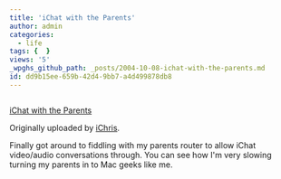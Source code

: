```yaml
---
title: 'iChat with the Parents'
author: admin
categories:
  - life
tags: {  }
views: '5'
_wpghs_github_path: _posts/2004-10-08-ichat-with-the-parents.md
id: dd9b15ee-659b-42d4-9bb7-a4d499878db8
---
```

<p><a href="http://www.flickr.com/photos/lemon/775456/" title="photo sharing"><img src="http://www.flickr.com/photos/775456_f72e4ef187_m.jpg" alt="" /></a></p>
<p><a href="http://www.flickr.com/photos/lemon/775456/">iChat with the Parents</a></p>
<p>Originally uploaded by <a href="http://www.flickr.com/people/lemon/">iChris</a>.</p>
<p>Finally got around to fiddling with my parents router to allow iChat video/audio conversations through.  You can see how I'm very slowing turning my parents in to Mac geeks like me.</p>
